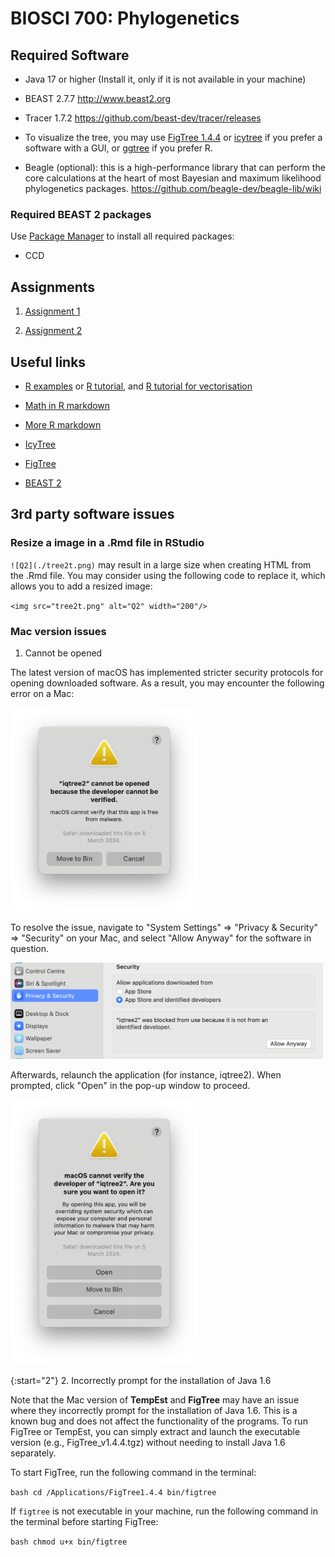# BIOSCI 700: Phylogenetics

## Required Software

- Java 17 or higher (Install it, only if it is not available in your machine)

- BEAST 2.7.7  http://www.beast2.org

- Tracer 1.7.2  https://github.com/beast-dev/tracer/releases

- To visualize the tree, you may use [FigTree 1.4.4](http://tree.bio.ed.ac.uk/software/figtree/)
or [icytree](https://icytree.org) if you prefer a software with a GUI, or
[ggtree](https://bioconductor.org/packages/release/bioc/html/ggtree.html) if you prefer R.

- Beagle (optional): this is a high-performance library that can perform the core calculations at the heart of
most Bayesian and maximum likelihood phylogenetics packages. https://github.com/beagle-dev/beagle-lib/wiki

### Required BEAST 2 packages

Use [Package Manager](https://www.beast2.org/managing-packages/) to install all required packages:

- CCD

## Assignments

1. [Assignment 1](Assignment1/README.md)

2. [Assignment 2](Assignment2/README.md)


## Useful links

- [R examples](RExamples.html) or [R tutorial](https://www.w3schools.com/r/), and [R tutorial for
vectorisation](https://sahirbhatnagar.com/biosR/vectorization-apply-and-for-loops.html)

- [Math in R markdown](https://rmd4sci.njtierney.com/math)

- [More R markdown](https://bookdown.org/yihui/rmarkdown/)

- [IcyTree](https://icytree.org)

- [FigTree](https://github.com/rambaut/figtree/releases)

- [BEAST 2](http://www.beast2.org)


## 3rd party software issues

### Resize a image in a .Rmd file in RStudio

`![Q2](./tree2t.png)` may result in a large size when creating HTML from the .Rmd file. You may
consider using the following code to replace it, which allows you to add a resized image:

`<img src="tree2t.png" alt="Q2" width="200"/>`


### Mac version issues

1. Cannot be opened

The latest version of macOS has implemented stricter security protocols for opening downloaded
software. As a result, you may encounter the following error on a Mac:

<img src="MacIqtree2NotOpened.png" alt="Cannotbeopened" width="300"/>

To resolve the issue, navigate to "System Settings" => "Privacy & Security" => "Security" on your
Mac, and select "Allow Anyway" for the software in question.

<img src="MacAllowIqtree2.png" alt="MacAllowIqtree2" width="500"/>

Afterwards, relaunch the application (for instance, iqtree2). When prompted, click "Open" in the
pop-up window to proceed.

<img src="MacRunIqtree2Open.png" alt="MacRunIqtree2Open" width="300"/>


{:start="2"} 
2. Incorrectly prompt for the installation of Java 1.6

Note that the Mac version of **TempEst** and **FigTree** may have an issue where they incorrectly
prompt for the installation of Java 1.6. This is a known bug and does not affect the functionality
of the programs. To run FigTree or TempEst, you can simply extract and launch the executable version
(e.g., FigTree_v1.4.4.tgz) without needing to install Java 1.6 separately.

To start FigTree, run the following command in the terminal:

```bash cd /Applications/FigTree1.4.4 bin/figtree ```

If `figtree` is not executable in your machine, run the following command in the terminal before
starting FigTree:

```bash chmod u+x bin/figtree ```




